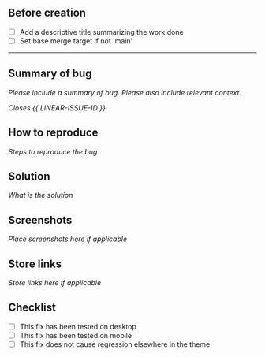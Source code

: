 ## Before creation

- [ ] Add a descriptive title summarizing the work done
- [ ] Set base merge target if not 'main'

---

## Summary of bug

_Please include a summary of bug. Please also include relevant context._

_Closes {{ LINEAR-ISSUE-ID }}_

## How to reproduce

_Steps to reproduce the bug_

## Solution

_What is the solution_

## Screenshots

_Place screenshots here if applicable_

## Store links

_Store links here if applicable_

## Checklist

- [ ] This fix has been tested on desktop
- [ ] This fix has been tested on mobile
- [ ] This fix does not cause regression elsewhere in the theme
